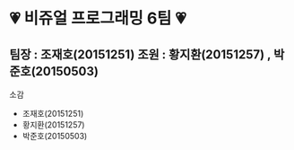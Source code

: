 # :heartpulse: 비쥬얼 프로그래밍 6팀 :heartpulse:
## 팀장 : 조재호(20151251) 조원 : 황지환(20151257) , 박준호(20150503)










소감 
 - 조재호(20151251)
 - 황지환(20151257)
 - 박준호(20150503)
